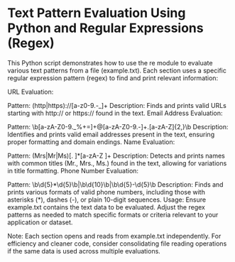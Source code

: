 # Text Pattern Evaluation Using Python and Regular Expressions (Regex)
This Python script demonstrates how to use the re module to evaluate various text patterns from a file (example.txt). Each section uses a specific regular expression pattern (regex) to find and print relevant information:

URL Evaluation:

Pattern: (http|https)://[a-z0-9.-_]+
Description: Finds and prints valid URLs starting with http:// or https:// found in the text.
Email Address Evaluation:

Pattern: \b[a-zA-Z0-9._%+=]+@[a-zA-Z0-9.-]+\.[a-zA-Z]{2,}\b
Description: Identifies and prints valid email addresses present in the text, ensuring proper formatting and domain endings.
Name Evaluation:

Pattern: (Mrs|Mr|Ms)[. ]*[a-zA-Z ]+
Description: Detects and prints names with common titles (Mr., Mrs., Ms.) found in the text, allowing for variations in title formatting.
Phone Number Evaluation:

Pattern: \b\d{5}\*\d{5}\b|\b\d{10}\b|\b\d{5}\-\d{5}\b
Description: Finds and prints various formats of valid phone numbers, including those with asterisks (*), dashes (-), or plain 10-digit sequences.
Usage: Ensure example.txt contains the text data to be evaluated. Adjust the regex patterns as needed to match specific formats or criteria relevant to your application or dataset.

Note: Each section opens and reads from example.txt independently. For efficiency and cleaner code, consider consolidating file reading operations if the same data is used across multiple evaluations.
